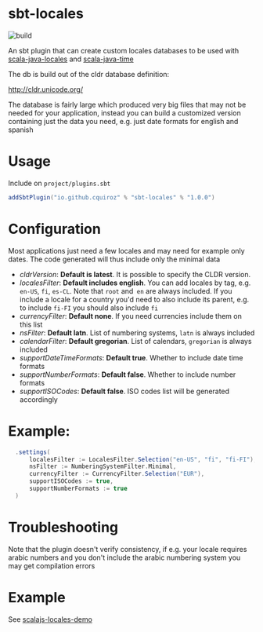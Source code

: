 # sbt-locales

![build](https://github.com/cquiroz/sbt-locales/workflows/build/badge.svg)

An sbt plugin that can create custom locales databases to be used with [scala-java-locales](https://github.com/cquiroz/scala-java-locales)
and [scala-java-time](https://github.com/cquiroz/scala-java-time)

The db is build out of the cldr database definition:

http://cldr.unicode.org/

The database is fairly large which produced very big files that may not be needed for your application,
instead you can build a customized version containing just the data you need, e.g. just date formats
for english and spanish

# Usage

Include on `project/plugins.sbt`

```scala
addSbtPlugin("io.github.cquiroz" % "sbt-locales" % "1.0.0")
```

# Configuration
Most applications just need a few locales and may need for example only dates.
The code generated will thus include only the minimal data

* *cldrVersion*: **Default is latest**. It is possible to specify the CLDR version.
* *localesFilter*: **Default includes english**. You can add locales by tag, e.g.
 `en-US`, `fi`, `es-CL`. Note that `root` and` en` are always included. If you include a
 locale for a country you'd need to also include its parent, e.g. to include `fi-FI` you
 should also include `fi`
* *currencyFilter*: **Default none**. If you need currencies include them on this list
* *nsFilter*: **Default latn**. List of numbering systems, `latn` is always included
* *calendarFilter*: **Default gregorian**. List of calendars, `gregorian` is always included
* *supportDateTimeFormats*: **Default true**. Whether to include date time formats
* *supportNumberFormats*: **Default false**. Whether to include number formats
* *supportISOCodes*: **Default false**. ISO codes list will be generated accordingly

# Example:

```scala
  .settings(
      localesFilter := LocalesFilter.Selection("en-US", "fi", "fi-FI"),
      nsFilter := NumberingSystemFilter.Minimal,
      currencyFilter := CurrencyFilter.Selection("EUR"),
      supportISOCodes := true,
      supportNumberFormats := true
  )
```

# Troubleshooting

Note that the plugin doesn't verify consistency, if e.g. your locale requires arabic
numbers and you don't include the arabic numbering system you may get compilation
errors

# Example

See [scalajs-locales-demo](https://github.com/cquiroz/scalajs-locales-demo)
